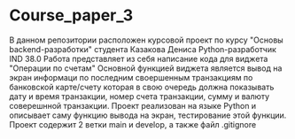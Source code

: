 # Course_paper_3
В данном репозитории расположен курсовой проект по курсу "Основы backend-разработки" студента Казакова Дениса Python-разработчик IND 38.0
Работа представляет из себя написание кода для виджета "Операции по счетам"
Основной функцией виджета является вывод на экран информаци по последним своершенным транзакциям по банковской карте/счету
которая в свою очередь должна показывать дату и время транзакции, номер счета транзакции, сумму и валюту соверешнной транзакции.
Проект реализован на языке Python и описывает саму функцию вывода на экран, тестирование этой функции. Проект содержит 2 ветки main и develop, а также файл .gitignore 
